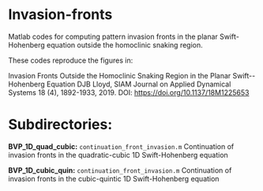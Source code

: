 # Invasion-fronts
Matlab codes for computing pattern invasion fronts in the planar Swift-Hohenberg equation outside the homoclinic snaking region. 

These codes reproduce the figures in:

Invasion Fronts Outside the Homoclinic Snaking Region in the Planar Swift--Hohenberg Equation
DJB Lloyd, SIAM Journal on Applied Dynamical Systems 18 (4), 1892-1933, 2019. DOI: https://doi.org/10.1137/18M1225653

# Subdirectories:

**BVP_1D_quad_cubic:** `continuation_front_invasion.m`
Continuation of invasion fronts in the quadratic-cubic 1D Swift-Hohenberg equation

**BVP_1D_cubic_quin:** `continuation_front_invasion.m`
Continuation of invasion fronts in the cubic-quintic 1D Swift-Hohenberg equation





